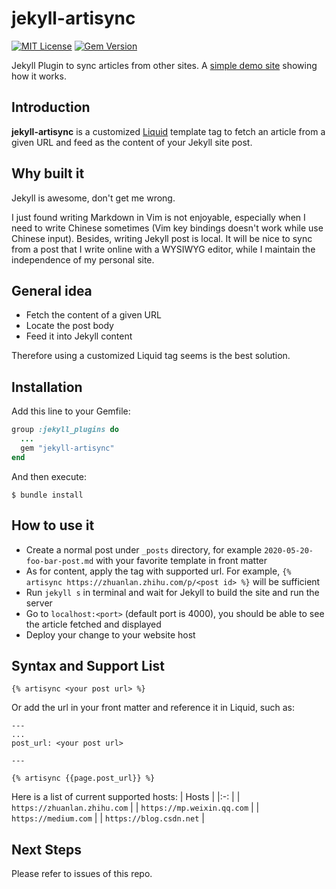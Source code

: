 # jekyll-artisync

[![MIT License](https://img.shields.io/badge/license-MIT-007EC7.svg?style=flat-square)](/LICENSE.txt)
[![Gem Version](https://badge.fury.io/rb/jekyll-artisync.svg)](https://badge.fury.io/rb/jekyll-artisync)

[ruby-gems]: https://rubygems.org/gems/jekyll-artisync

Jekyll Plugin to sync articles from other sites.
A [simple demo site](https://jekyll-artisync-demosite.herokuapp.com/) showing how it works.

## Introduction
**jekyll-artisync** is a customized [Liquid](https://shopify.github.io/liquid/) template tag to fetch an article from a given URL and feed as the content of your Jekyll site post.

## Why built it
Jekyll is awesome, don't get me wrong.

I just found writing Markdown in Vim is not enjoyable, especially when I need to
write Chinese sometimes (Vim key bindings doesn't work while use Chinese input). Besides, writing Jekyll post is local. 
It will be nice to sync from a post that I write online with a WYSIWYG editor, while I maintain the independence of my personal site.

## General idea
* Fetch the content of a given URL
* Locate the post body
* Feed it into Jekyll content

Therefore using a customized Liquid tag seems is the best solution.

## Installation
Add this line to your Gemfile:
```ruby
group :jekyll_plugins do
  ...
  gem "jekyll-artisync"
end
```
And then execute:
```
$ bundle install
```

## How to use it
* Create a normal post under `_posts` directory, for example `2020-05-20-foo-bar-post.md` with your favorite template in front matter
* As for content, apply the tag with supported url. For example, `{% artisync https://zhuanlan.zhihu.com/p/<post id> %}` will be sufficient
* Run `jekyll s` in terminal and wait for Jekyll to build the site and run the server
* Go to `localhost:<port>` (default port is 4000), you should be able to see the article fetched and displayed
* Deploy your change to your website host

## Syntax and Support List
`{% artisync <your post url> %}`

Or add the url in your front matter and reference it in Liquid, such as:
```
---
...
post_url: <your post url>

---
```

`{% artisync {{page.post_url}} %}`
 

Here is a list of current supported hosts:
| Hosts                            |
|:-:                               |
| `https://zhuanlan.zhihu.com`     |
| `https://mp.weixin.qq.com`       |
| `https://medium.com`             |
| `https://blog.csdn.net`          |

## Next Steps
Please refer to issues of this repo.
